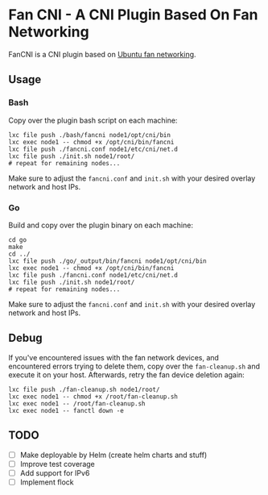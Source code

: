 # Fan CNI - A CNI Plugin Based On Fan Networking

FanCNI is a CNI plugin based on [Ubuntu fan networking](https://wiki.ubuntu.com/FanNetworking).

## Usage

### Bash

Copy over the plugin bash script on each machine:

```shell
lxc file push ./bash/fancni node1/opt/cni/bin
lxc exec node1 -- chmod +x /opt/cni/bin/fancni
lxc file push ./fancni.conf node1/etc/cni/net.d
lxc file push ./init.sh node1/root/
# repeat for remaining nodes...
```

Make sure to adjust the `fancni.conf` and `init.sh` with your
desired overlay network and host IPs.

### Go

Build and copy over the plugin binary on each machine:

```shell
cd go
make
cd ../
lxc file push ./go/_output/bin/fancni node1/opt/cni/bin
lxc exec node1 -- chmod +x /opt/cni/bin/fancni
lxc file push ./fancni.conf node1/etc/cni/net.d
lxc file push ./init.sh node1/root/
# repeat for remaining nodes...
```

Make sure to adjust the `fancni.conf` and `init.sh` with your
desired overlay network and host IPs.

## Debug

If you've encountered issues with the fan network devices, 
and encountered errors trying to delete them, copy over the
`fan-cleanup.sh` and execute it on your host. Afterwards,
retry the fan device deletion again:

```shell
lxc file push ./fan-cleanup.sh node1/root/
lxc exec node1 -- chmod +x /root/fan-cleanup.sh
lxc exec node1 -- /root/fan-cleanup.sh
lxc exec node1 -- fanctl down -e
```

## TODO

- [ ] Make deployable by Helm (create helm charts and stuff)
- [ ] Improve test coverage
- [ ] Add support for IPv6
- [ ] Implement flock

